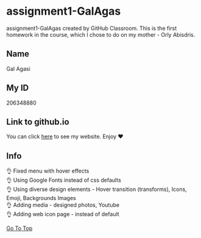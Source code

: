 # assignment1-GalAgas
assignment1-GalAgas created by GitHub Classroom.
This is the first homework in the course, which I chose to do on my mother - Orly Abisdris.

## Name
Gal Agasi

## My ID
206348880

## Link to github.io
You can click [here](https://web-development-environments-2021.github.io/206348880/) to see my website.
Enjoy :heart:

## Info
:ok_hand: Fixed menu with hover effects<br />
:ok_hand: Using Google Fonts instead of css defaults<br />
:ok_hand: Using diverse design elements - Hover transition (transforms), Icons, Emoji, Backgrounds Images<br />
:ok_hand: Adding media - designed photos, Youtube<br />
:ok_hand: Adding web icon page - instead of default<br />


[Go To Top](#assignment1-GalAgas)

